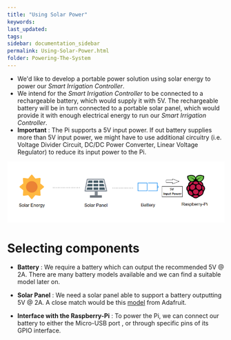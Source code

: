 ```yaml
---
title: "Using Solar Power"
keywords: 
last_updated: 
tags: 
sidebar: documentation_sidebar
permalink: Using-Solar-Power.html
folder: Powering-The-System
---
```



- We'd like to develop a portable power solution using solar energy to power our *Smart Irrigation Controller*.
- We intend for the *Smart Irrigation Controller* to be connected to a rechargeable battery, which would supply it with 5V. The rechargeable battery will be in turn connected to a portable solar panel, which would provide it with enough electrical energy to run our *Smart Irrigation Controller*.
- **Important** : The Pi supports a 5V input power. If out battery supplies more than 5V input power, we might have to use additional circuitry (i.e. Voltage Divider Circuit, DC/DC Power Converter, Linear Voltage Regulator) to reduce its input power to the Pi.

![Solar Energy Solution Diagram](../../images/Diagram-Solar-Energy.PNG)

# Selecting components

- **Battery** : We require a battery which can output the recommended 5V @ 2A. There are many battery models available and we can find a suitable model later on.
- **Solar Panel** : We need a solar panel able to support a battery outputting 5V @ 2A. A close match would be this [model](https://www.adafruit.com/product/2747) from Adafruit.

- **Interface with the Raspberry-Pi** :  To power the Pi, we can connect our battery to either the Micro-USB port , or through specific pins of its GPIO interface.